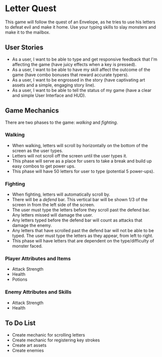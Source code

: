 # Letter Quest

This game will follow the quest of an Envelope, as he tries to use his letters to defeat evil and make it home. Use your typing skills to slay monsters and make it to the mailbox.

## User Stories
* As a user, I want to be able to type and get responsive feedback that I'm affecting the game (have juicy effects when a key is pressed).
* As a user, I want to be able to have my skill affect the outcome of the game (have combo bonuses that reward accurate typers).
* As a user, I want to be engrossed in the story (have captivating art assets and a simple, engaging story line).
* As a user, I want to be able to tell the status of my game (have a clear and simple User Interface and HUD).

## Game Mechanics
There are two phases to the game: *walking* and *fighting*.

### Walking
* When walking, letters will scroll by horizontally on the bottom of the screen as the user types.
* Letters will not scroll off the screen until the user types it.
* This phase will serve as a place for users to take a break and build up easy combos to get power ups.
* This phase will have 50 letters for user to type (potential 5 power-ups).

### Fighting
* When fighting, letters will automatically scroll by.
* There will be a *defend* bar. This vertical bar will be shown 1/3 of the screen in from the left side of the screen.
* The user must type the letters before they scroll past the defend bar. Any letters missed will damage the user.
* Any letters typed before the defend bar will count as attacks that damage the enemy.
* Any letters that have scrolled past the defend bar will not be able to be typed. The user must type the letters as they appear, from left to right.
* This phase will have letters that are dependent on the type/difficulty of monster faced.

### Player Attributes and Items
* Attack Strength
* Health
* Potions

### Enemy Attributes and Skills
* Attack Strength
* Health

## To Do List
* Create mechanic for scrolling letters
* Create mechanic for registering key strokes
* Create art assets
* Create enemies
